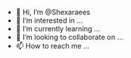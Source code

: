- 👋 Hi, I’m @Shexaraees
- 👀 I’m interested in ...
- 🌱 I’m currently learning ...
- 💞️ I’m looking to collaborate on ...
- 📫 How to reach me ...

<!---
Shexaraees/Shexaraees is a ✨ special ✨ repository because its `README.md` (this file) appears on your GitHub profile.
You can click the Preview link to take a look at your changes.
--->
